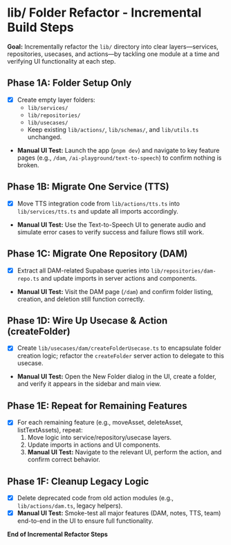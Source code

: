 # lib/ Folder Refactor - Incremental Build Steps

**Goal:** Incrementally refactor the `lib/` directory into clear layers—services, repositories, usecases, and actions—by tackling one module at a time and verifying UI functionality at each step.

## Phase 1A: Folder Setup Only

- [x] Create empty layer folders:
  - `lib/services/`
  - `lib/repositories/`
  - `lib/usecases/`
  - Keep existing `lib/actions/`, `lib/schemas/`, and `lib/utils.ts` unchanged.
- **Manual UI Test:** Launch the app (`pnpm dev`) and navigate to key feature pages (e.g., `/dam`, `/ai-playground/text-to-speech`) to confirm nothing is broken.

## Phase 1B: Migrate One Service (TTS)

- [X] Move TTS integration code from `lib/actions/tts.ts` into `lib/services/tts.ts` and update all imports accordingly.
- **Manual UI Test:** Use the Text-to-Speech UI to generate audio and simulate error cases to verify success and failure flows still work.

## Phase 1C: Migrate One Repository (DAM)

- [X] Extract all DAM-related Supabase queries into `lib/repositories/dam-repo.ts` and update imports in server actions and components.
- **Manual UI Test:** Visit the DAM page (`/dam`) and confirm folder listing, creation, and deletion still function correctly.

## Phase 1D: Wire Up Usecase & Action (createFolder)

- [X] Create `lib/usecases/dam/createFolderUsecase.ts` to encapsulate folder creation logic; refactor the `createFolder` server action to delegate to this usecase.
- **Manual UI Test:** Open the New Folder dialog in the UI, create a folder, and verify it appears in the sidebar and main view.

## Phase 1E: Repeat for Remaining Features

- [x] For each remaining feature (e.g., moveAsset, deleteAsset, listTextAssets), repeat:
  1. Move logic into service/repository/usecase layers.
  2. Update imports in actions and UI components.
  3. **Manual UI Test:** Navigate to the relevant UI, perform the action, and confirm correct behavior.

## Phase 1F: Cleanup Legacy Logic

- [X] Delete deprecated code from old action modules (e.g., `lib/actions/dam.ts`, legacy helpers).
- [X] **Manual UI Test:** Smoke-test all major features (DAM, notes, TTS, team) end-to-end in the UI to ensure full functionality.

**End of Incremental Refactor Steps** 